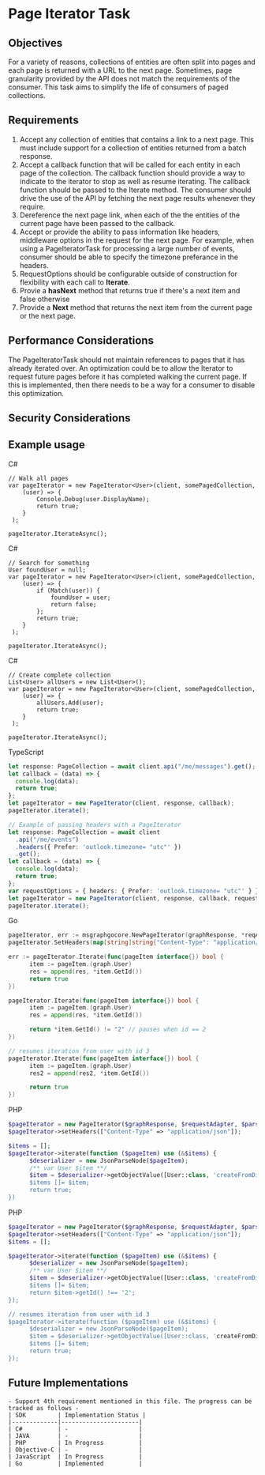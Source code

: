 # Page Iterator Task

## Objectives

For a variety of reasons, collections of entities are often split into pages and each page is returned with a URL to the next page. Sometimes, page granularity provided by the API does not match the requirements of the consumer. This task aims to simplify the life of consumers of paged collections.

## Requirements

1. Accept any collection of entities that contains a link to a next page. This must include support for a collection of entities returned from a batch response.
2. Accept a callback function that will be called for each entity in each page of the collection. The callback function should provide a way to indicate to the iterator to stop as well as resume iterating. The callback function should be passed to the Iterate method. The consumer should drive the use of the API by fetching the next page results whenever they require.
3. Dereference the next page link, when each of the the entities of the current page have been passed to the callback.
4. Accept or provide the ability to pass information like headers, middleware options in the request for the next page. For example, when using a PageIteratorTask for processing a large number of events, consumer should be able to specify the timezone preferance in the headers.
5. RequestOptions should be configurable outside of construction for flexibility with each call to **Iterate**.
6. Provie a **hasNext** method that returns true if there's a next item and false otherwise
7. Provide a **Next** method that returns the next item from the current page or the next page.

## Performance Considerations

The PageIteratorTask should not maintain references to pages that it has already iterated over. An optimization could be to allow the Iterator to request future pages before it has completed walking the current page. If this is implemented, then there needs to be a way for a consumer to disable this optimization.

## Security Considerations

## Example usage

C#

```CSharp
// Walk all pages
var pageIterator = new PageIterator<User>(client, somePagedCollection,
    (user) => {
        Console.Debug(user.DisplayName);
        return true;
    }
 );

pageIterator.IterateAsync();

```

C#

```CSharp
// Search for something
User foundUser = null;
var pageIterator = new PageIterator<User>(client, somePagedCollection,
    (user) => {
        if (Match(user)) {
            foundUser = user;
            return false;
        };
        return true;
    }
 );

pageIterator.IterateAsync();

```

C#

```CSharp
// Create complete collection
List<User> allUsers = new List<User>();
var pageIterator = new PageIterator<User>(client, somePagedCollection,
    (user) => {
        allUsers.Add(user);
        return true;
    }
 );

pageIterator.IterateAsync();

```

TypeScript

```typescript
let response: PageCollection = await client.api("/me/messages").get();
let callback = (data) => {
  console.log(data);
  return true;
};
let pageIterator = new PageIterator(client, response, callback);
pageIterator.iterate();

// Example of passing headers with a PageIterator
let response: PageCollection = await client
  .api("/me/events")
  .headers({ Prefer: 'outlook.timezone= "utc"' })
  .get();
let callback = (data) => {
  console.log(data);
  return true;
};
var requestOptions = { headers: { Prefer: 'outlook.timezone= "utc"' } };
let pageIterator = new PageIterator(client, response, callback, requestOptions);
pageIterator.iterate();
```

Go

```go
pageIterator, err := msgraphgocore.NewPageIterator(graphResponse, *reqAdapter, ParsableCons)
pageIterator.SetHeaders(map[string]string{"Content-Type": "application/json"})

err := pageIterator.Iterate(func(pageItem interface{}) bool {
      item := pageItem.(graph.User)
      res = append(res, *item.GetId())
      return true
})

pageIterator.Iterate(func(pageItem interface{}) bool {
      item := pageItem.(graph.User)
      res = append(res, *item.GetId())

      return *item.GetId() != "2" // pauses when id == 2
})

// resumes iteration from user with id 3
pageIterator.Iterate(func(pageItem interface{}) bool {
      item := pageItem.(graph.User)
      res2 = append(res2, *item.GetId())

      return true
})
```

PHP
```php
$pageIterator = new PageIterator($graphResponse, $requestAdapter, $parsableConstructor);
$pageIterator->setHeaders(["Content-Type" => "application/json"]);

$items = [];
$pageIterator->iterate(function ($pageItem) use (&$items) {
      $deserializer = new JsonParseNode($pageItem);
      /** var User $item **/
      $item = $deserializer->getObjectValue([User::class, 'createFromDiscriminatorValue]);
      $items []= $item;
      return true;
})
```
PHP
```php
$pageIterator = new PageIterator($graphResponse, $requestAdapter, $parsableConstructor);
$pageIterator->setHeaders(["Content-Type" => "application/json"]);
$items = [];

$pageIterator->iterate(function ($pageItem) use (&$items) {
      $deserializer = new JsonParseNode($pageItem);
      /** var User $item **/
      $item = $deserializer->getObjectValue([User::class, 'createFromDiscriminatorValue]);
      $items []= $item;
      return $item->getId() !== '2';
});

// resumes iteration from user with id 3
$pageIterator->iterate(function ($pageItem) use (&$items) {
      $deserializer = new JsonParseNode($pageItem);
      $item = $deserializer->getObjectValue([User::class, 'createFromDiscriminatorValue']);
      $items []= $item;
      return true;
});
```

## Future Implementations

    - Support 4th requirement mentioned in this file. The progress can be tracked as follows -
    | SDK         | Implementation Status |
    |-------------|----------------------|
    | C#          | -                    |
    | JAVA        | -                    |
    | PHP         | In Progress          |
    | Objective-C | -                    |
    | JavaScript  | In Progress          |
    | Go          | Implemented          |
